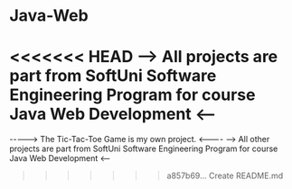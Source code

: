 # Java-Web

<<<<<<< HEAD
--> All projects are part from SoftUni Software Engineering Program for course Java Web Development <--
=======
-----> The Tic-Tac-Toe Game is my own project. <----
--> All other projects are part from SoftUni Software Engineering Program for course Java Web Development <--
>>>>>>> a857b69... Create README.md
